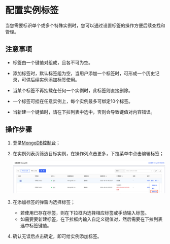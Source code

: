 # 配置实例标签

当您需要标识单个或多个特殊实例时，您可以通过设置标签的操作方便后续查找和管理。



## 注意事项

- 标签由一个键值对组成，且各不可为空。

- 添加标签时，默认标签组为空，当用户添加一个标签时，可形成一个历史记录，可供后续实例添加标签使用。

- 当某个标签不再挂载在任何一个实例时，此标签则直接删除。

- 一个标签可挂在任意实例上，每个实例最多可绑定10个标签。

- 当新建一个键值时，请在下拉列表中选中，否则会导致键值对内容错误。



## 操作步骤

1. 登录[MongoDB控制台](https://mongodb-console.jdcloud.com/mongodb)；

2. 在实例列表页筛选目标实例，在操作列点击更多，下拉菜单中点击编辑标签；

   ![img](../../../../../image/mongodb/configureLable.png)

3. 在添加标签的弹窗内选择标签；

   - 若使用已存在标签，则在下拉框内选择相应标签或手动输入标签。
   - 如需要要新建标签，在下拉框内输入自定义键值对，然后需要在下拉列表选中标签键值。

4. 确认无误后点击确定，即可给实例添加标签。
